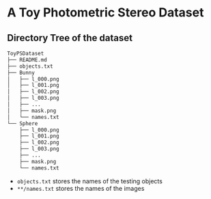# A Toy Photometric Stereo Dataset

## Directory Tree of the dataset 
```bash
ToyPSDataset
├── README.md
├── objects.txt
├── Bunny
│   ├── l_000.png
│   ├── l_001.png
│   ├── l_002.png
│   ├── l_003.png
│   ├── ...
│   ├── mask.png
│   └── names.txt
└── Sphere
    ├── l_000.png
    ├── l_001.png
    ├── l_002.png
    ├── l_003.png
    ├── ...
    ├── mask.png
    └── names.txt
```

- `objects.txt` stores the names of the testing objects
- `**/names.txt` stores the names of the images
